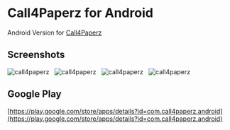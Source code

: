 # Call4Paperz for Android
Android Version for [Call4Paperz](http://call4paperz.com)

## Screenshots
![call4paperz](https://lh5.ggpht.com/-bw0QR2frm4budD1QqNFuFVomFr1WWiV4R-RRbmb8AjLMGeCUeHemu2s7JDkMh5VtOM)
&nbsp;
![call4paperz](https://lh6.ggpht.com/ZkX3MGYBPh4PNaG6rsljFs-enIWqg1PawboZh4PAguSee3iRFuW_OoNMTKydNVC27g)
&nbsp;
![call4paperz](https://lh3.ggpht.com/oA-5BOJ9Jdy-bOg41B-EKsl19UjDy89oASqIBarnCQxZWlBqe9zDxmpmviCxwfSMZ64)
&nbsp;
![call4paperz](https://lh5.ggpht.com/5eoVI5lDdA195DqNU1Mj3tvkLGDsFMxiGUHJK7-G76wKyYlkmeM5rzFmDEn-Xy6DUkHv)

## Google Play
[https://play.google.com/store/apps/details?id=com.call4paperz.android](https://play.google.com/store/apps/details?id=com.call4paperz.android)